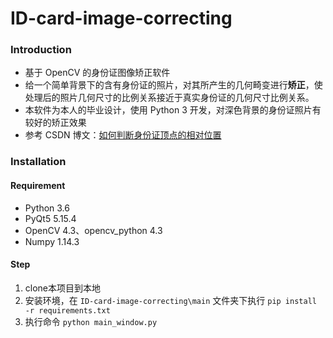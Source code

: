 # ID-card-image-correcting
### Introduction

- 基于 OpenCV 的身份证图像矫正软件
- 给一个简单背景下的含有身份证的照片，对其所产生的几何畸变进行**矫正**，使处理后的照片几何尺寸的比例关系接近于真实身份证的几何尺寸比例关系。
- 本软件为本人的毕业设计，使用 Python 3 开发，对深色背景的身份证照片有较好的矫正效果
- 参考 CSDN 博文：[如何判断身份证顶点的相对位置](https://blog.csdn.net/kkm09/article/details/104938358)

### Installation

#### Requirement

- Python 3.6
- PyQt5 5.15.4
- OpenCV 4.3、opencv_python 4.3
- Numpy 1.14.3

 #### Step

1. clone本项目到本地
2. 安装环境，在 `ID-card-image-correcting\main` 文件夹下执行 `pip install -r requirements.txt`
3. 执行命令 `python main_window.py`
